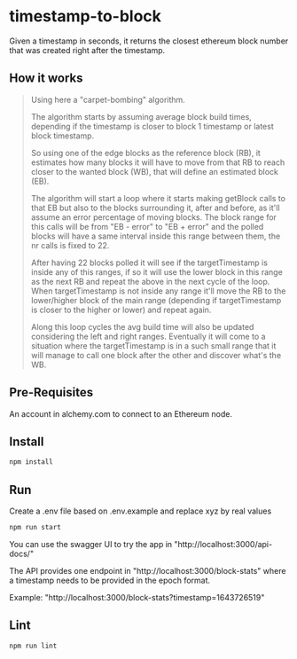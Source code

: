 # timestamp-to-block

Given a timestamp in seconds, it returns the closest ethereum block number that was created right after the timestamp.

## How it works

> Using here a "carpet-bombing" algorithm.
>
> The algorithm starts by assuming average block build times, depending if the timestamp is closer to block 1 timestamp or latest block timestamp.
>
> So using one of the edge blocks as the reference block (RB), it estimates how many blocks it will have to move from that RB to reach closer to the wanted block (WB), that will define an estimated block (EB).
>
> The algorithm will start a loop where it starts making getBlock calls to that EB but also to the blocks surrounding it, after and before, as it'll assume an error percentage of moving blocks.
> The block range for this calls will be from "EB - error" to "EB + error" and the polled blocks will have a same interval inside this range between them, the nr calls is fixed to 22.
>
> After having 22 blocks polled it will see if the targetTimestamp is inside any of this ranges, if so it will use the lower block in this range as the next RB and repeat the above in the next cycle of the loop. When targetTimestamp is not inside any range it'll move the RB to the lower/higher block of the main range (depending if targetTimestamp is closer to the higher or lower) and repeat again.
>
> Along this loop cycles the avg build time will also be updated considering the left and right ranges.
> Eventually it will come to a situation where the targetTimestamp is in a such small range that it will manage to call one block after the other and discover what's the WB.

## Pre-Requisites

An account in alchemy.com to connect to an Ethereum node.

## Install

```bash
npm install
```

## Run

Create a .env file based on .env.example and replace xyz by real values

```bash
npm run start
```

You can use the swagger UI to try the app in "http://localhost:3000/api-docs/"

The API provides one endpoint in "http://localhost:3000/block-stats" where a timestamp needs to be provided in the epoch format.

Example: "http://localhost:3000/block-stats?timestamp=1643726519"

## Lint

```bash
npm run lint
```
